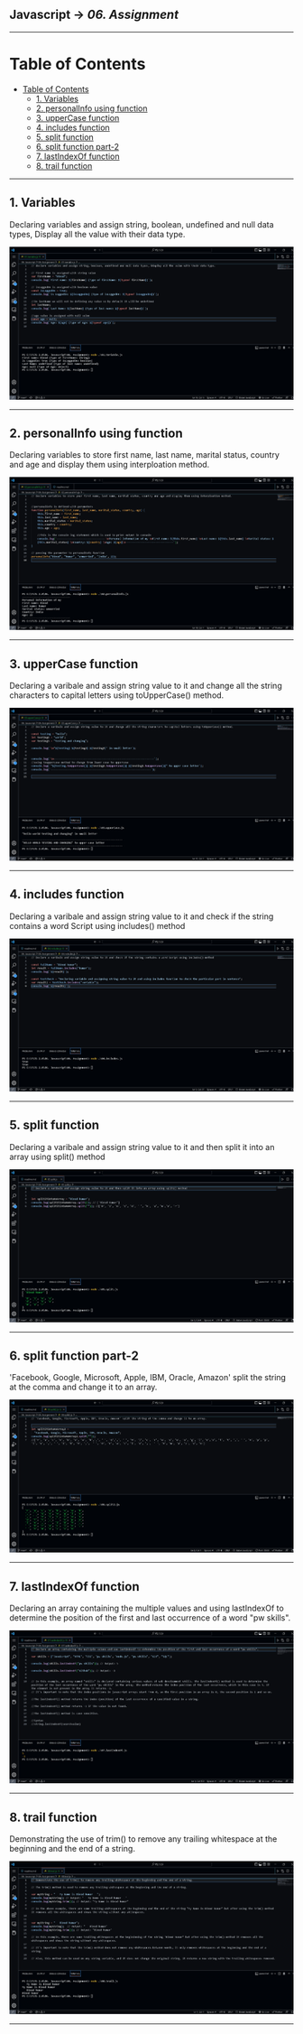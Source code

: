## Javascript -> <em>06. Assignment</em> 

<hr/>

# Table of Contents
- [Table of Contents](#table-of-contents)
  - [1. Variables](#1-variables)
  - [2. personalInfo using function](#2-personalinfo-using-function)
  - [3. upperCase function](#3-uppercase-function)
  - [4. includes function](#4-includes-function)
  - [5. split function](#5-split-function)
  - [6. split function part-2](#6-split-function-part-2)
  - [7. lastIndexOf function](#7-lastindexof-function)
  - [8. trail function](#8-trail-function)

<hr/>

## 1. Variables

Declaring variables and assign string, boolean, undefined and null data types, Display all the value with their data type.

![](./00.Output/01.Variable.png)

<hr/>

## 2. personalInfo using function

Declaring variables to store first name, last name, marital status, country and age and display them using interploation method.

![](./00.Output/02.personalInfo.png)

<hr/>

## 3. upperCase function

Declaring a varibale and assign string value to it and change all the string characters to capital letters using toUpperCase() method.

![](./00.Output/03.upperCase.png)

<hr/>

## 4. includes function

Declaring a varibale and assign string value to it and check if the string contains a word Script using includes() method

![](./00.Output/04.includes.png)

<hr/>

## 5. split function

Declaring a varibale and assign string value to it and then split it into an array using split() method

![](./00.Output/05.split.png)

<hr/>

## 6. split function part-2

'Facebook, Google, Microsoft, Apple, IBM, Oracle, Amazon' split the string at the comma and change it to an array.

![](./00.Output/06.split2.png)

<hr/>

## 7. lastIndexOf function

Declaring an array containing the multiple values and using lastIndexOf to determine the position of the first and last occurrence of a word "pw skills".

![](./00.Output/07.lastIndexOf.png)

<hr/>

## 8. trail function

Demonstrating the use of trim() to remove any trailing whitespace at the beginning and the end of a string.

![](./00.Output/08.trail.png)

<hr/>




